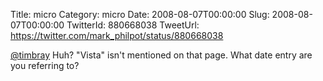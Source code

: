 Title: micro
Category: micro
Date: 2008-08-07T00:00:00
Slug: 2008-08-07T00:00:00
TwitterId: 880668038
TweetUrl: https://twitter.com/mark_philpot/status/880668038

[@timbray](https://twitter.com/timbray) Huh?  "Vista" isn't mentioned on that page.  What date entry are you referring to?